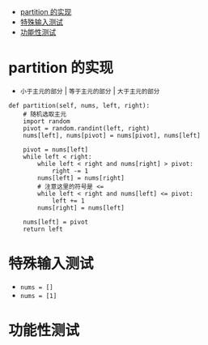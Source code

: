 - [partition 的实现](#partition-的实现)
- [特殊输入测试](#特殊输入测试)
- [功能性测试](#功能性测试)

# partition 的实现
- `小于主元的部分` | `等于主元的部分` | `大于主元的部分`
```
def partition(self, nums, left, right):
    # 随机选取主元
    import random
    pivot = random.randint(left, right)
    nums[left], nums[pivot] = nums[pivot], nums[left]
    
    pivot = nums[left]
    while left < right:
        while left < right and nums[right] > pivot:
            right -= 1
        nums[left] = nums[right]
        # 注意这里的符号是 <= 
        while left < right and nums[left] <= pivot:
            left += 1
        nums[right] = nums[left]
        
    nums[left] = pivot
    return left
```

# 特殊输入测试
- `nums = []`
- `nums = [1]`

# 功能性测试